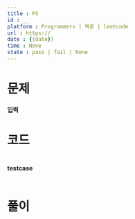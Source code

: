 ```yaml
---
title : PS 
id : __
platform : Programmers | 백준 | leetcode
url : https://
date : {{date}}
time : None
state : pass | fail | None
---
```

# 문제


#### 입력

# 코드
```python

```


#### testcase
```python

```




# 풀이

